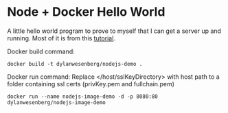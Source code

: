 # Node + Docker Hello World

A little hello world program to prove to myself that I can get a server up and running. Most of it is from this [tutorial](https://www.digitalocean.com/community/tutorials/how-to-build-a-node-js-application-with-docker).

Docker build command:

```
docker build -t dylanwesenberg/nodejs-demo .
```

Docker run command:
Replace \</host/sslKeyDirectory\> with host path to a folder containing ssl certs (privKey.pem and fullchain.pem)

```
docker run --name nodejs-image-demo -d -p 8080:80 dylanwesenberg/nodejs-image-demo
```
